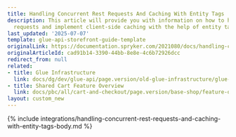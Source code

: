 ```yaml
---
title: Handling Concurrent Rest Requests And Caching With Entity Tags
description: This article will provide you with information on how to handle concurrent
  requests and implement client-side caching with the help of entity tags.
last_updated: '2025-07-07'
template: glue-api-storefront-guide-template
originalLink: https://documentation.spryker.com/2021080/docs/handling-concurrent-rest-requests-and-caching-with-entity-tags
originalArticleId: cad91b14-3390-44bb-8e8e-4c6b72926dcc
redirect_from: null
related:
- title: Glue Infrastructure
  link: docs/dg/dev/glue-api/page.version/old-glue-infrastructure/glue-infrastructure.html
- title: Shared Cart Feature Overview
  link: docs/pbc/all/cart-and-checkout/page.version/base-shop/feature-overviews/shared-carts-feature-overview.html
layout: custom_new
---
```


{% include integrations/handling-concurrent-rest-requests-and-caching-with-entity-tags-body.md %}
